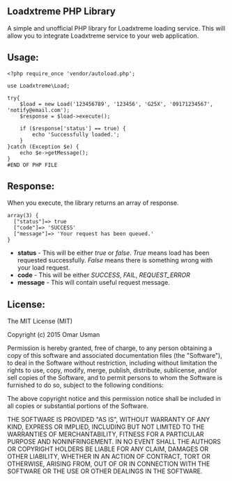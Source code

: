 **Loadxtreme PHP Library**
----------------------
A simple and unofficial PHP library for Loadxtreme loading service. This will allow you to integrate Loadxtreme service to your web application.

Usage:
------

    <?php require_once 'vendor/autoload.php';
    
    use Loadxtreme\Load;
    
    try{
        $load = new Load('123456789', '123456', 'G25X', '09171234567', 'notify@email.com');
        $response = $load->execute();
        
        if ($response['status'] == true) {
	        echo 'Successfully loaded.';
        }
    }catch (Exception $e) {
        echo $e->getMessage();
    }
    #END OF PHP FILE


Response:
--------
When you execute, the library returns an array of response.

    array(3) {
      ["status"]=> true
      ["code"]=> 'SUCCESS'
      ["message"]=> 'Your request has been queued.'
    }

 - **status** - This will be either *true* or *false*. *True* means load has been requested successfully. *False* means there is something wrong with your load request.
 - **code** - This will be either *SUCCESS*, *FAIL*, *REQUEST_ERROR*
 - **message** - This will contain useful request message.

License:
--------

The MIT License (MIT)

Copyright (c) 2015 Omar Usman

Permission is hereby granted, free of charge, to any person obtaining a copy
of this software and associated documentation files (the "Software"), to deal
in the Software without restriction, including without limitation the rights
to use, copy, modify, merge, publish, distribute, sublicense, and/or sell
copies of the Software, and to permit persons to whom the Software is
furnished to do so, subject to the following conditions:

The above copyright notice and this permission notice shall be included in all
copies or substantial portions of the Software.

THE SOFTWARE IS PROVIDED "AS IS", WITHOUT WARRANTY OF ANY KIND, EXPRESS OR
IMPLIED, INCLUDING BUT NOT LIMITED TO THE WARRANTIES OF MERCHANTABILITY,
FITNESS FOR A PARTICULAR PURPOSE AND NONINFRINGEMENT. IN NO EVENT SHALL THE
AUTHORS OR COPYRIGHT HOLDERS BE LIABLE FOR ANY CLAIM, DAMAGES OR OTHER
LIABILITY, WHETHER IN AN ACTION OF CONTRACT, TORT OR OTHERWISE, ARISING FROM,
OUT OF OR IN CONNECTION WITH THE SOFTWARE OR THE USE OR OTHER DEALINGS IN THE
SOFTWARE.

